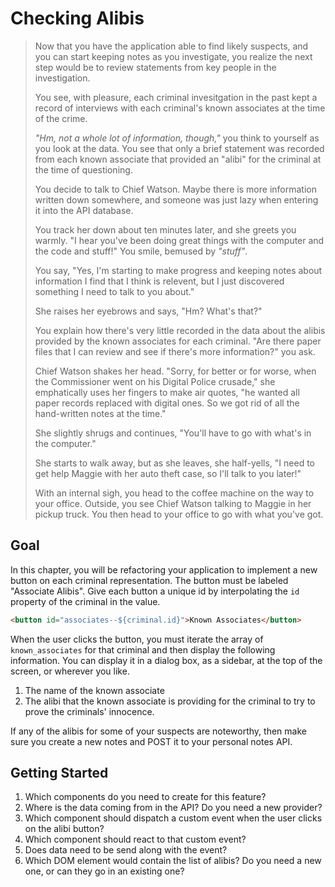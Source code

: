 # Checking Alibis

> Now that you have the application able to find likely suspects, and you can start keeping notes as you investigate, you realize the next step would be to review statements from key people in the investigation.
>
> You see, with pleasure, each criminal invesitgation in the past kept a record of interviews with each criminal's known associates at the time of the crime.
>
> _"Hm, not a whole lot of information, though,"_ you think to yourself as you look at the data. You see that only a brief statement was recorded from each known associate that provided an "alibi" for the criminal at the time of questioning.
>
> You decide to talk to Chief Watson. Maybe there is more information written down somewhere, and someone was just lazy when entering it into the API database.
>
> You track her down about ten minutes later, and she greets you warmly. "I hear you've been doing great things with the computer and the code and stuff!" You smile, bemused by _"stuff"_.
>
> You say, "Yes, I'm starting to make progress and keeping notes about information I find that I think is relevent, but I just discovered something I need to talk to you about."
>
> She raises her eyebrows and says, "Hm? What's that?"
>
> You explain how there's very little recorded in the data about the alibis provided by the known associates for each criminal. "Are there paper files that I can review and see if there's more information?" you ask.
>
> Chief Watson shakes her head. "Sorry, for better or for worse, when the Commissioner went on his Digital Police crusade," she emphatically uses her fingers to make air quotes, "he wanted all paper records replaced with digital ones. So we got rid of all the hand-written notes at the time."
>
> She slightly shrugs and continues, "You'll have to go with what's in the computer."
>
> She starts to walk away, but as she leaves, she half-yells, "I need to get help Maggie with her auto theft case, so I'll talk to you later!"
>
> With an internal sigh, you head to the coffee machine on the way to your office. Outside, you see Chief Watson talking to Maggie in her pickup truck. You then head to your office to go with what you've got.

## Goal

In this chapter, you will be refactoring your application to implement a new button on each criminal representation. The button must be labeled "Associate Alibis". Give each button a unique id by interpolating the `id` property of the criminal in the value.

```html
<button id="associates--${criminal.id}">Known Associates</button>
```

When the user clicks the button, you must iterate the array of `known_associates` for that criminal and then display the following information. You can display it in a dialog box, as a sidebar, at the top of the screen, or wherever you like.

1. The name of the known associate
1. The alibi that the known associate is providing for the criminal to try to prove the criminals' innocence.

If any of the alibis for some of your suspects are noteworthy, then make sure you create a new notes and POST it to your personal notes API.

## Getting Started

1. Which components do you need to create for this feature?
1. Where is the data coming from in the API? Do you need a new provider?
1. Which component should dispatch a custom event when the user clicks on the alibi button?
1. Which component should react to that custom event?
1. Does data need to be send along with the event?
1. Which DOM element would contain the list of alibis? Do you need a new one, or can they go in an existing one?
